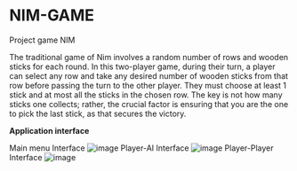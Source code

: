 # NIM-GAME
Project game NIM

The traditional game of Nim involves a random number of rows and wooden sticks for each round. In this two-player game, during their turn, a player can select any row and take any desired number of wooden sticks from that row before passing the turn to the other player. They must choose at least 1 stick and at most all the sticks in the chosen row. The key is not how many sticks one collects; rather, the crucial factor is ensuring that you are the one to pick the last stick, as that secures the victory.

**Application interface**

Main menu Interface
![image](https://github.com/KimTai1205/NIM-GAME/assets/124069234/8ac20959-7b26-4b99-8038-5b2e6c7c686d)
Player-AI Interface
![image](https://github.com/KimTai1205/NIM-GAME/assets/124069234/01ad568c-0c70-4545-bfed-d3553c313cf9)
Player-Player Interface
![image](https://github.com/KimTai1205/NIM-GAME/assets/124069234/c736bcf3-2f19-4f80-87ad-65f34c78f284)
